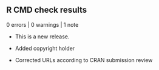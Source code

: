 ## R CMD check results

0 errors | 0 warnings | 1 note

* This is a new release.

* Added copyright holder
* Corrected URLs according to CRAN submission review
